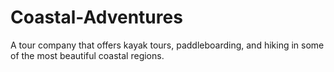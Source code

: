 # Coastal-Adventures
A tour company that offers kayak tours, paddleboarding, and hiking in some of the most beautiful coastal regions.
